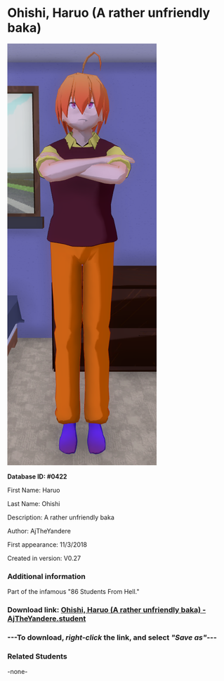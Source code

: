 # Ohishi, Haruo (A rather unfriendly baka)

<img src="../../Files/Images/Ohishi, Haruo (A rather unfriendly baka).png" title="Ohishi, Haruo (A rather unfriendly baka) - AjTheYandere">

**Database ID: #0422**

First Name: Haruo

Last Name: Ohishi

Description: A rather unfriendly baka

Author: AjTheYandere

First appearance: 11/3/2018

Created in version: V0.27

### Additional information

Part of the infamous "86 Students From Hell."

### Download link: <a href="https://raw.githubusercontent.com/Arbiter1223/Daigaku-Gurashi-Custom-Students/master/Files/Student%20Files/Ohishi%2C%20Haruo%20(A%20rather%20unfriendly%20baka)%20-%20AjTheYandere.student">Ohishi, Haruo (A rather unfriendly baka) - AjTheYandere.student</a>

### ---**To download, _right-click_ the link, and select _"Save as"_**---

### Related Students

-none-

